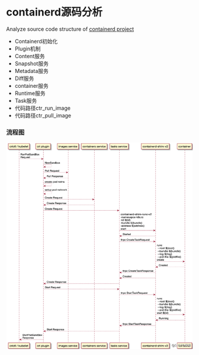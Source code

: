 # containerd源码分析
Analyze source code structure of [containerd project](https://github.com/containerd/containerd/)

- Containerd初始化
- Plugin机制
- Content服务
- Snapshot服务
- Metadata服务
- Diff服务
- container服务
- Runtime服务
- Task服务
- 代码路径ctr_run_image
- 代码路径ctr_pull_image

### 流程图
![containerd代码流程](containerd_run_code.png)
